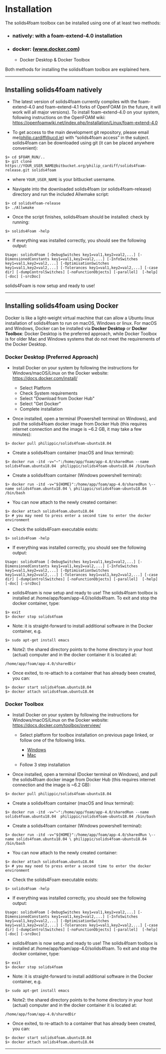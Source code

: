 # **Installation**

The solids4foam toolbox can be installed using one of at least two methods:
- ### **natively**:  with a foam-extend-4.0 installation
- ### **docker**: (www.docker.com)
  - Docker Desktop & Docker Toolbox

Both methods for installing the solids4foam toolbox are explained here.

--------

## Installing solids4foam **natively**

- The latest version of solids4foam currently compiles with the foam-extend-4.0 and foam-extend-4.1 forks of OpenFOAM (in the future, it will work will all major versions). To install foam-extend-4.0 on your system, following instructions on the OpenFOAM wiki:
https://openfoamwiki.net/index.php/Installation/Linux/foam-extend-4.0

- To get access to the main development git repository, please email me(philip.cardiff@ucd.ie) with “solids4foam access” in the subject. solids4foam can be downloaded using git (it can be placed anywhere convenient):
```
$> cd $FOAM_RUN/..
$> git clone https://YOUR_USER_NAME@bitbucket.org/philip_cardiff/solids4foam-release.git solids4foam
```
- where ```YOUR_USER_NAME``` is your bitbucket username.

- Navigate into the downloaded solids4foam (or solids4foam-release) directory and run the included Allwmake script:
```
$> cd solids4foam-release
$> ./Allwmake
```

- Once the script finishes, solids4foam should be installed: check by running:
```
$> solids4Foam -help
```

- If everything was installed correctly, you should see the following output:
```
Usage: solids4Foam [-DebugSwitches key1=val1,key2=val2,...] [-DimensionedConstants key1=val1,key2=val2,...] [-InfoSwitches key1=val1,key2=val2,...] [-OptimisationSwitches key1=val1,key2=val2,...] [-Tolerances key1=val1,key2=val2,...] [-case dir] [-dumpControlSwitches] [-noFunctionObjects] [-parallel]  [-help] [-doc] [-srcDoc]
```

solids4Foam is now setup and ready to use!

---

  ## Installing solids4foam using **Docker**

Docker is like a light-weight virtual machine that can allow a Ubuntu linux installation of solids4foam to run on macOS, Windows or linux.
For macOS and Windows, Docker can be installed via **Docker Desktop** or **Docker Toolbox**: Docker Desktop is the preferred approach, while Docker Toolbox is for older Mac and Windows systems that do not meet the requirements of the Docker Desktop.

### **Docker Desktop (Preferred Approach)**

- Install Docker on your system by following the instructions for Windows/macOS/Linux on the Docker website: https://docs.docker.com/install/

  - Select Platform
  - Check System requirements
  - Select "Download from Docker Hub"
  - Select "Get Docker"
  - Complete installation

- Once installed, open a terminal (Powershell terminal on Windows), and pull the solids4foam docker image from Docker Hub (this requires internet connection and the image is ~6.2 GB, it may take a few minutes):
```
$> docker pull philippic/solids4foam-ubuntu18.04
```

- Create a solids4foam container (macOS and linux terminal):
```
$> docker run -itd -v="~":/home/app/foam/app-4.0/sharedRun --name solids4foam.ubuntu18.04  philippic/solids4foam-ubuntu18.04 /bin/bash
```
- Create a solids4foam container (Windows powershell terminal):
```
$> docker run -itd -v="${HOME}":/home/app/foam/app-4.0/sharedRun \--name solids4foam.ubuntu18.04 \ philippic/solids4foam-ubuntu18.04 /bin/bash
```

- You can now attach to the newly created container:
```
$> docker attach solids4foam.ubuntu18.04
$> # you may need to press enter a second time to enter the docker environment
```
- Check the solids4Foam executable exists:
```
$> solids4Foam -help
```
- If everything was installed correctly, you should see the following output:
```
Usage: solids4Foam [-DebugSwitches key1=val1,key2=val2,...] [-DimensionedConstants key1=val1,key2=val2,...] [-InfoSwitches key1=val1,key2=val2,...] [-OptimisationSwitches key1=val1,key2=val2,...] [-Tolerances key1=val1,key2=val2,...] [-case dir] [-dumpControlSwitches] [-noFunctionObjects] [-parallel]  [-help] [-doc] [-srcDoc]
```

- solids4foam is now setup and ready to use! The solids4foam toolbox is installed at /home/app/foam/app-4.0/solids4foam. To exit and stop the docker container, type:
```
$> exit
$> docker stop solids4foam
```
- Note: it is straight-forward to install additional software in the Docker container, e.g.
```
$> sudo apt-get install emacs
```

- Note2: the shared directory points to the home directory in your host (actual) computer and in the docker container it is located at:
```
/home/app/foam/app-4.0/sharedDir
```

- Once exited, to re-attach to a container that has already been created, you can:
```
$> docker start solids4foam.ubuntu18.04
$> docker attach solids4foam.ubuntu18.04
```

### **Docker Toolbox**

- Install Docker on your system by following the instructions for Windows/macOS/Linux on the Docker website: https://docs.docker.com/toolbox/overview/

  - Select platform for toolbox installation on previous page linked, or follow one of the following links.

    - [Windows](https://docs.docker.com/toolbox/toolbox_install_windows/)
    - [Mac](https://docs.docker.com/toolbox/toolbox_install_mac/)

  - Follow 3 step installation

- Once installed, open a terminal (Docker terminal on Windows), and pull the solids4foam docker image from Docker Hub (this requires internet connection and the image is ~6.2 GB):
```
$> docker pull philippic/solids4foam-ubuntu18.04
```

- Create a solids4foam container (macOS and linux terminal):
```
$> docker run -itd -v="~":/home/app/foam/app-4.0/sharedRun --name solids4foam.ubuntu18.04  philippic/solids4foam-ubuntu18.04 /bin/bash
```
- Create a solids4foam container (Windows powershell terminal):
```
$> docker run -itd -v="${HOME}":/home/app/foam/app-4.0/sharedRun \--name solids4foam.ubuntu18.04 \ philippic/solids4foam-ubuntu18.04 /bin/bash
```

- You can now attach to the newly created container:
```
$> docker attach solids4foam.ubuntu18.04
$> # you may need to press enter a second time to enter the docker environment
```
- Check the solids4Foam executable exists:
```
$> solids4Foam -help
```
- If everything was installed correctly, you should see the following output:
```
Usage: solids4Foam [-DebugSwitches key1=val1,key2=val2,...] [-DimensionedConstants key1=val1,key2=val2,...] [-InfoSwitches key1=val1,key2=val2,...] [-OptimisationSwitches key1=val1,key2=val2,...] [-Tolerances key1=val1,key2=val2,...] [-case dir] [-dumpControlSwitches] [-noFunctionObjects] [-parallel]  [-help] [-doc] [-srcDoc]
```

- solids4foam is now setup and ready to use! The solids4foam toolbox is installed at /home/app/foam/app-4.0/solids4foam. To exit and stop the docker container, type:
```
$> exit
$> docker stop solids4foam
```
- Note: it is straight-forward to install additional software in the Docker container, e.g.
```
$> sudo apt-get install emacs
```

- Note2: the shared directory points to the home directory in your host (actual) computer and in the docker container it is located at:
```
/home/app/foam/app-4.0/sharedDir
```

- Once exited, to re-attach to a container that has already been created, you can:
```
$> docker start solids4foam.ubuntu18.04
$> docker attach solids4foam.ubuntu18.04
```
---
